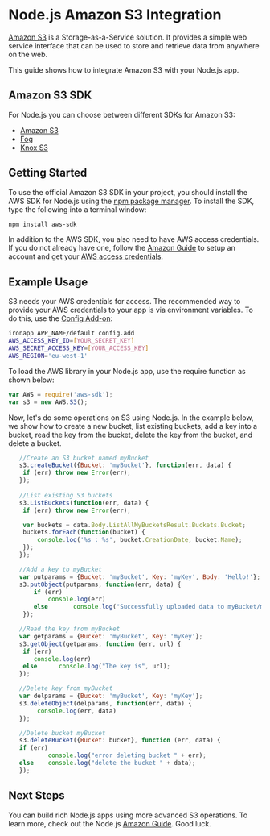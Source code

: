 # Node.js Amazon S3 Integration 

[Amazon S3] is a Storage-as-a-Service solution. It provides a simple web service interface that can be used to store and retrieve data from anywhere on the web.

This guide shows how to integrate Amazon S3 with your Node.js app. 

## Amazon S3 SDK
For Node.js you can choose between different SDKs for Amazon S3:
* [Amazon S3]
* [Fog]
* [Knox S3]

## Getting Started
To use the official Amazon S3 SDK in your project, you should install the AWS SDK for Node.js using the [npm package manager]. 
To install the SDK, type the following into a terminal window: 

~~~bash
npm install aws-sdk
~~~

In addition to the AWS SDK, you also need to have AWS access credentials. If you do not already have one, follow the [Amazon Guide] to setup an account and get your [AWS access credentials].

## Example Usage 
S3 needs your AWS credentials for access. The recommended way to provide your AWS credentials to your app is via environment variables. To do this, use the [Config Add-on]:

~~~bash
ironapp APP_NAME/default config.add 
AWS_ACCESS_KEY_ID=[YOUR_SECRET_KEY] 
AWS_SECRET_ACCESS_KEY=[YOUR_ACCESS_KEY] 
AWS_REGION='eu-west-1' 
~~~

To load the AWS library in your Node.js app, use the require function as shown below:

~~~javascript
var AWS = require('aws-sdk');
var s3 = new AWS.S3();
~~~

Now, let's do some operations on S3 using Node.js. In the example below, we show how to create a new bucket, list existing buckets, add a key into a bucket, read the key from the bucket, delete the key from the bucket, and delete a bucket.   

~~~javascript
   //Create an S3 bucket named myBucket
   s3.createBucket({Bucket: 'myBucket'}, function(err, data) {
    if (err) throw new Error(err);
   });
    
   //List existing S3 buckets
   s3.ListBuckets(function(err, data) {
    if (err) throw new Error(err);

    var buckets = data.Body.ListAllMyBucketsResult.Buckets.Bucket;
    buckets.forEach(function(bucket) {
        console.log('%s : %s', bucket.CreationDate, bucket.Name);
    });
   });

   //Add a key to myBucket
   var putparams = {Bucket: 'myBucket', Key: 'myKey', Body: 'Hello!'};
   s3.putObject(putparams, function(err, data) {
       if (err)       
           console.log(err)     
       else       console.log("Successfully uploaded data to myBucket/myKey");   
    });

   //Read the key from myBucket
   var getparams = {Bucket: 'myBucket', Key: 'myKey'};
   s3.getObject(getparams, function (err, url) {
  	if (err)
	   console.log(err)
	else	  console.log("The key is", url);
   });

   //Delete key from myBucket
   var delparams = {Bucket: 'myBucket', Key: 'myKey'};
   s3.deleteObject(delparams, function(err, data) {
        console.log(err, data)
   });

   //Delete bucket myBucket
   s3.deleteBucket({Bucket: bucket}, function (err, data) {
   if (err)
           console.log("error deleting bucket " + err);
   else    console.log("delete the bucket " + data);
   });
~~~

## Next Steps
You can build rich Node.js apps using more advanced S3 operations. To learn more, check out the Node.js [Amazon Guide]. Good luck.

[Amazon S3]: http://aws.amazon.com/s3/
[Fog]: https://docs.appfog.com/languages/node
[Knox S3]: https://github.com/LearnBoost/knox
[npm package manager]: https://npmjs.org/
[Amazon Guide]: http://docs.aws.amazon.com/AWSJavaScriptSDK/guide/node-intro.html
[AWS access credentials]: http://aws.amazon.com/security-credentials
[Config Add-on]: https://www.cloudcontrol.com/dev-center/add-on-documentation/custom-config
